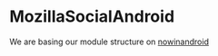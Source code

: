 # MozillaSocialAndroid

We are basing our module structure on [nowinandroid](https://github.com/android/nowinandroid)